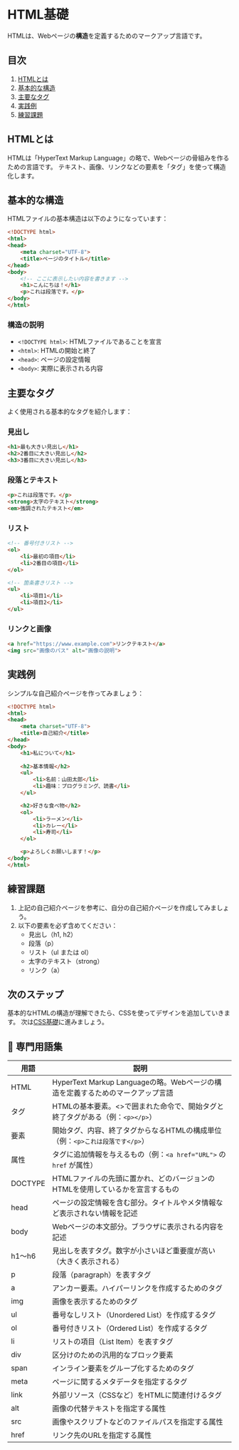 # HTML基礎

HTMLは、Webページの**構造**を定義するためのマークアップ言語です。

## 目次
1. [HTMLとは](#htmlとは)
2. [基本的な構造](#基本的な構造)
3. [主要なタグ](#主要なタグ)
4. [実践例](#実践例)
5. [練習課題](#練習課題)

## HTMLとは
HTMLは「HyperText Markup Language」の略で、Webページの骨組みを作るための言語です。
テキスト、画像、リンクなどの要素を「タグ」を使って構造化します。

## 基本的な構造
HTMLファイルの基本構造は以下のようになっています：

```html
<!DOCTYPE html>
<html>
<head>
    <meta charset="UTF-8">
    <title>ページのタイトル</title>
</head>
<body>
    <!-- ここに表示したい内容を書きます -->
    <h1>こんにちは！</h1>
    <p>これは段落です。</p>
</body>
</html>
```

### 構造の説明
- `<!DOCTYPE html>`: HTMLファイルであることを宣言
- `<html>`: HTMLの開始と終了
- `<head>`: ページの設定情報
- `<body>`: 実際に表示される内容

## 主要なタグ
よく使用される基本的なタグを紹介します：

### 見出し
```html
<h1>最も大きい見出し</h1>
<h2>2番目に大きい見出し</h2>
<h3>3番目に大きい見出し</h3>
```

### 段落とテキスト
```html
<p>これは段落です。</p>
<strong>太字のテキスト</strong>
<em>強調されたテキスト</em>
```

### リスト
```html
<!-- 番号付きリスト -->
<ol>
    <li>最初の項目</li>
    <li>2番目の項目</li>
</ol>

<!-- 箇条書きリスト -->
<ul>
    <li>項目1</li>
    <li>項目2</li>
</ul>
```

### リンクと画像
```html
<a href="https://www.example.com">リンクテキスト</a>
<img src="画像のパス" alt="画像の説明">
```

## 実践例
シンプルな自己紹介ページを作ってみましょう：

```html
<!DOCTYPE html>
<html>
<head>
    <meta charset="UTF-8">
    <title>自己紹介</title>
</head>
<body>
    <h1>私について</h1>
    
    <h2>基本情報</h2>
    <ul>
        <li>名前：山田太郎</li>
        <li>趣味：プログラミング、読書</li>
    </ul>

    <h2>好きな食べ物</h2>
    <ol>
        <li>ラーメン</li>
        <li>カレー</li>
        <li>寿司</li>
    </ol>

    <p>よろしくお願いします！</p>
</body>
</html>
```

## 練習課題
1. 上記の自己紹介ページを参考に、自分の自己紹介ページを作成してみましょう。
2. 以下の要素を必ず含めてください：
   - 見出し（h1, h2）
   - 段落（p）
   - リスト（ul または ol）
   - 太字のテキスト（strong）
   - リンク（a）

## 次のステップ
基本的なHTMLの構造が理解できたら、CSSを使ってデザインを追加していきます。
次は[CSS基礎](css-basics.md)に進みましょう。

## 📕 専門用語集

| 用語 | 説明 |
|------|------|
| HTML | HyperText Markup Languageの略。Webページの構造を定義するためのマークアップ言語 |
| タグ | HTMLの基本要素。<>で囲まれた命令で、開始タグと終了タグがある（例：`<p></p>`） |
| 要素 | 開始タグ、内容、終了タグからなるHTMLの構成単位（例：`<p>これは段落です</p>`） |
| 属性 | タグに追加情報を与えるもの（例：`<a href="URL">` の `href` が属性） |
| DOCTYPE | HTMLファイルの先頭に置かれ、どのバージョンのHTMLを使用しているかを宣言するもの |
| head | ページの設定情報を含む部分。タイトルやメタ情報など表示されない情報を記述 |
| body | Webページの本文部分。ブラウザに表示される内容を記述 |
| h1〜h6 | 見出しを表すタグ。数字が小さいほど重要度が高い（大きく表示される） |
| p | 段落（paragraph）を表すタグ |
| a | アンカー要素。ハイパーリンクを作成するためのタグ |
| img | 画像を表示するためのタグ |
| ul | 番号なしリスト（Unordered List）を作成するタグ |
| ol | 番号付きリスト（Ordered List）を作成するタグ |
| li | リストの項目（List Item）を表すタグ |
| div | 区分けのための汎用的なブロック要素 |
| span | インライン要素をグループ化するためのタグ |
| meta | ページに関するメタデータを指定するタグ |
| link | 外部リソース（CSSなど）をHTMLに関連付けるタグ |
| alt | 画像の代替テキストを指定する属性 |
| src | 画像やスクリプトなどのファイルパスを指定する属性 |
| href | リンク先のURLを指定する属性 | 